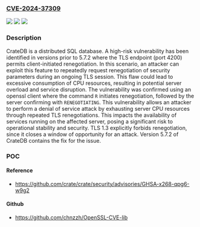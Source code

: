 ### [CVE-2024-37309](https://cve.mitre.org/cgi-bin/cvename.cgi?name=CVE-2024-37309)
![](https://img.shields.io/static/v1?label=Product&message=crate&color=blue)
![](https://img.shields.io/static/v1?label=Version&message=%3D%20%3C%205.7.2%20&color=brighgreen)
![](https://img.shields.io/static/v1?label=Vulnerability&message=CWE-770%3A%20Allocation%20of%20Resources%20Without%20Limits%20or%20Throttling&color=brighgreen)

### Description

CrateDB is a distributed SQL database. A high-risk vulnerability has been identified in versions prior to 5.7.2 where the TLS endpoint (port 4200) permits client-initiated renegotiation. In this scenario, an attacker can exploit this feature to repeatedly request renegotiation of security parameters during an ongoing TLS session. This flaw could lead to excessive consumption of CPU resources, resulting in potential server overload and service disruption. The vulnerability was confirmed using an openssl client where the command `R` initiates renegotiation, followed by the server confirming with `RENEGOTIATING`. This vulnerability allows an attacker to perform a denial of service attack by exhausting server CPU resources through repeated TLS renegotiations. This impacts the availability of services running on the affected server, posing a significant risk to operational stability and security. TLS 1.3 explicitly forbids renegotiation, since it closes a window of opportunity for an attack. Version 5.7.2 of CrateDB contains the fix for the issue.

### POC

#### Reference
- https://github.com/crate/crate/security/advisories/GHSA-x268-qpg6-w9g2

#### Github
- https://github.com/chnzzh/OpenSSL-CVE-lib


